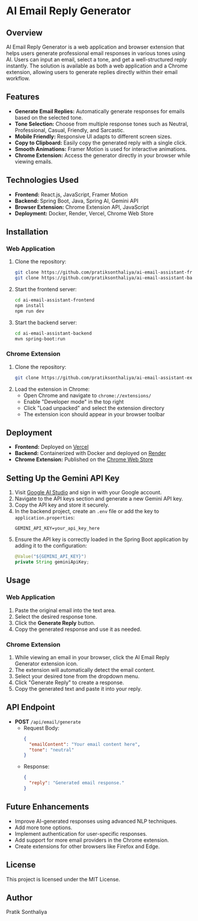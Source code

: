 # AI Email Reply Generator

## Overview
AI Email Reply Generator is a web application and browser extension that helps users generate professional email responses in various tones using AI. Users can input an email, select a tone, and get a well-structured reply instantly. The solution is available as both a web application and a Chrome extension, allowing users to generate replies directly within their email workflow.

## Features
- **Generate Email Replies:** Automatically generate responses for emails based on the selected tone.
- **Tone Selection:** Choose from multiple response tones such as Neutral, Professional, Casual, Friendly, and Sarcastic.
- **Mobile Friendly:** Responsive UI adapts to different screen sizes.
- **Copy to Clipboard:** Easily copy the generated reply with a single click.
- **Smooth Animations:** Framer Motion is used for interactive animations.
- **Chrome Extension:** Access the generator directly in your browser while viewing emails.

## Technologies Used
- **Frontend:** React.js, JavaScript, Framer Motion
- **Backend:** Spring Boot, Java, Spring AI, Gemini API
- **Browser Extension:** Chrome Extension API, JavaScript
- **Deployment:** Docker, Render, Vercel, Chrome Web Store

## Installation

### Web Application
1. Clone the repository:
   ```sh
   git clone https://github.com/pratiksonthaliya/ai-email-assistant-frontend.git
   git clone https://github.com/pratiksonthaliya/ai-email-assistant-backend.git
   ```

2. Start the frontend server:
   ```sh
   cd ai-email-assistant-frontend
   npm install
   npm run dev
   ```
3. Start the backend server:
   ```sh
   cd ai-email-assistant-backend
   mvn spring-boot:run
   ```

### Chrome Extension
1. Clone the repository:
   ```sh
   git clone https://github.com/pratiksonthaliya/ai-email-assistant-extension.git
   ```
2. Load the extension in Chrome:
    - Open Chrome and navigate to `chrome://extensions/`
    - Enable "Developer mode" in the top right
    - Click "Load unpacked" and select the extension directory
    - The extension icon should appear in your browser toolbar

## Deployment

- **Frontend:** Deployed on [Vercel](https://vercel.com)
- **Backend:** Containerized with Docker and deployed on [Render](https://render.com)
- **Chrome Extension:** Published on the [Chrome Web Store](https://chrome.google.com/webstore)

## Setting Up the Gemini API Key
1. Visit [Google AI Studio](https://aistudio.google.com/) and sign in with your Google account.
2. Navigate to the API keys section and generate a new Gemini API key.
3. Copy the API key and store it securely.
4. In the backend project, create an `.env` file or add the key to `application.properties`:
   ```properties
   GEMINI_API_KEY=your_api_key_here
   ```
5. Ensure the API key is correctly loaded in the Spring Boot application by adding it to the configuration:
   ```java
   @Value("${GEMINI_API_KEY}")
   private String geminiApiKey;
   ```

## Usage

### Web Application
1. Paste the original email into the text area.
2. Select the desired response tone.
3. Click the **Generate Reply** button.
4. Copy the generated response and use it as needed.

### Chrome Extension
1. While viewing an email in your browser, click the AI Email Reply Generator extension icon.
2. The extension will automatically detect the email content.
3. Select your desired tone from the dropdown menu.
4. Click "Generate Reply" to create a response.
5. Copy the generated text and paste it into your reply.

## API Endpoint
- **POST** `/api/email/generate`
    - Request Body:
      ```json
      {
        "emailContent": "Your email content here",
        "tone": "neutral"
      }
      ```
    - Response:
      ```json
      {
        "reply": "Generated email response."
      }
      ```

## Future Enhancements
- Improve AI-generated responses using advanced NLP techniques.
- Add more tone options.
- Implement authentication for user-specific responses.
- Add support for more email providers in the Chrome extension.
- Create extensions for other browsers like Firefox and Edge.

## License
This project is licensed under the MIT License.

## Author
Pratik Sonthaliya